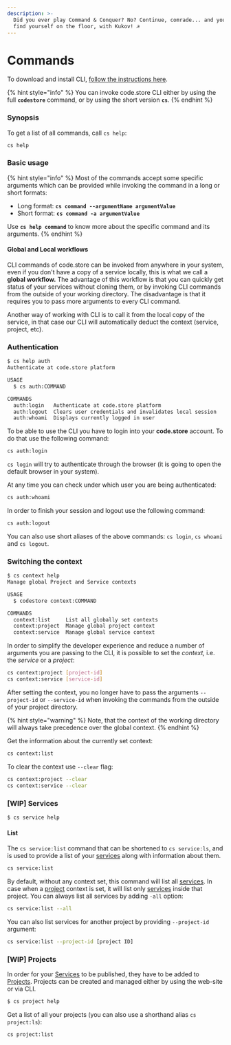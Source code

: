 ```yaml
---
description: >-
  Did you ever play Command & Conquer? No? Continue, comrade... and you will
  find yourself on the floor, with Kukov! ☭
---
```


# Commands

To download and install CLI, [follow the instructions here](code-store-cli.md).

{% hint style="info" %}
You can invoke code.store CLI either by using the full **`codestore`** command, or by using the short version **`cs`**.
{% endhint %}

### Synopsis

To get a list of all commands, call `cs help`:

```bash
cs help
```

### Basic usage

{% hint style="info" %}
Most of the commands accept some specific arguments which can be provided while invoking the command in a long or short formats:

* Long format: **`cs command --argumentName argumentValue`**
* Short format: **`cs command -a argumentValue`**

Use **`cs help command`** to know more about the specific command and its arguments.
{% endhint %}

#### Global and Local workflows

CLI commands of code.store can be invoked from anywhere in your system, even if you don't have a copy of a service locally, this is what we call a **global workflow.** The advantage of this workflow is that you can quickly get status of your services without cloning them, or by invoking CLI commands from the outside of your working directory. The disadvantage is that it requires you to pass more arguments to every CLI command.

Another way of working with CLI is to call it from the local copy of the service, in that case our CLI will automatically deduct the context \(service, project, etc\).

### Authentication

```bash
$ cs help auth
Authenticate at code.store platform

USAGE
  $ cs auth:COMMAND

COMMANDS
  auth:login   Authenticate at code.store platform
  auth:logout  Clears user credentials and invalidates local session
  auth:whoami  Displays currently logged in user
```

To be able to use the CLI you have to login into your **code.store** account. To do that use the following command:

```bash
cs auth:login
```

`cs login` will try to authenticate through the browser \(it is going to open the default browser in your system\).

At any time you can check under which user you are being authenticated:

```bash
cs auth:whoami
```

In order to finish your session and logout use the following command:

```bash
cs auth:logout
```

You can also use short aliases of the above commands: `cs login`, `cs whoami` and `cs logout`.

### Switching the context

```bash
$ cs context help                                                                                                                                            537ms  Wed Mar 11 18:12:23 2020
Manage global Project and Service contexts

USAGE
  $ codestore context:COMMAND

COMMANDS
  context:list     List all globally set contexts
  context:project  Manage global project context
  context:service  Manage global service context
```

In order to simplify the developer experience and reduce a number of arguments you are passing to the CLI, it is possible to set the _context,_ i.e. the _service_ or a _project_:

```bash
cs context:project [project-id]
cs context:service [service-id]
```

After setting the context, you no longer have to pass the arguments `--project-id` or `--service-id` when invoking the commands from the outside of your project directory.

{% hint style="warning" %}
Note, that the context of the working directory will always take precedence over the global context.
{% endhint %}

Get the information about the currently set context:

```bash
cs context:list
```

To clear the context use `--clear` flag:

```bash
cs context:project --clear
cs context:service --clear
```

### \[WIP\] Services

```bash
$ cs service help
```

#### List

The `cs service:list` command that can be shortened to `cs service:ls`, and is used to provide a list of your [services](../getting-started/core-concepts.md#service) along with information about them.

```bash
cs service:list
```

By default, without any context set, this command will list all [services](../getting-started/core-concepts.md#service). In case when a [project](../getting-started/core-concepts.md#project) context is set, it will list only [services](../getting-started/core-concepts.md#service-instance) inside that project. You can always list all services by adding `-all` option:

```bash
cs service:list --all
```

You can also list services for another project by providing `--project-id` argument:

```bash
cs service:list --project-id [project ID]
```

### \[WIP\] Projects

In order for your [Services](../getting-started/core-concepts.md#service) to be published, they have to be added to [Projects](../getting-started/core-concepts.md#project). Projects can be created and managed either by using the web-site or via CLI.

```bash
$ cs project help
```

Get a list of all your projects \(you can also use a shorthand alias `cs project:ls`\):

```bash
cs project:list
```



